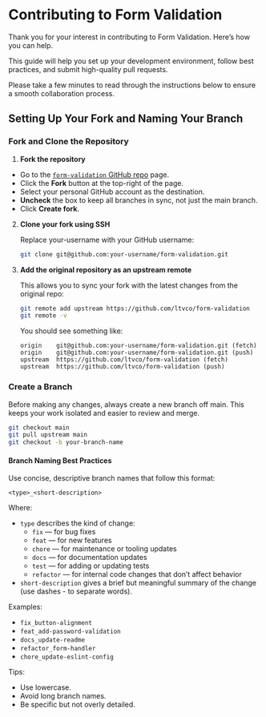 # Contributing to Form Validation

Thank you for your interest in contributing to Form Validation. Here’s how you can help. 

This guide will help you set up your development environment, follow best practices, and submit high-quality pull requests.

Please take a few minutes to read through the instructions below to ensure a smooth collaboration process.

## Setting Up Your Fork and Naming Your Branch

### Fork and Clone the Repository

1. **Fork the repository**
  - Go to the [`form-validation` GitHub repo](https://github.com/ltvco/form-validation) page.
  - Click the **Fork** button at the top-right of the page.
  - Select your personal GitHub account as the destination.
  - **Uncheck** the box to keep all branches in sync, not just the main branch. 
  - Click **Create fork**.

2. **Clone your fork using SSH**

    Replace your-username with your GitHub username:

    ```bash
    git clone git@github.com:your-username/form-validation.git
    ```

3. **Add the original repository as an upstream remote**
  
    This allows you to sync your fork with the latest changes from the original repo:

    ```bash
    git remote add upstream https://github.com/ltvco/form-validation
    git remote -v
    ```

    You should see something like:

    ```text
    origin    git@github.com:your-username/form-validation.git (fetch)
    origin    git@github.com:your-username/form-validation.git (push)
    upstream  https://github.com/ltvco/form-validation (fetch)
    upstream  https://github.com/ltvco/form-validation (push)
    ```

### Create a Branch

Before making any changes, always create a new branch off main. This keeps your work isolated and easier to review and merge.

```bash
git checkout main
git pull upstream main
git checkout -b your-branch-name
```

#### Branch Naming Best Practices

Use concise, descriptive branch names that follow this format:

```text
<type>_<short-description>
```

Where:

- `type` describes the kind of change:
  - `fix` — for bug fixes
  - `feat` — for new features
  - `chore` — for maintenance or tooling updates
  - `docs` — for documentation updates
  - `test` — for adding or updating tests
  - `refactor` — for internal code changes that don’t affect behavior
- `short-description` gives a brief but meaningful summary of the change (use dashes - to separate words).

Examples:

- `fix_button-alignment`
- `feat_add-password-validation`
- `docs_update-readme`
- `refactor_form-handler`
- `chore_update-eslint-config`

Tips:

- Use lowercase.
- Avoid long branch names.
- Be specific but not overly detailed.